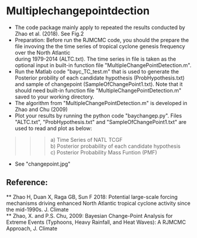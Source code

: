 # Multiplechangepointdection
* The code package mainly apply to repeated the results conducted by Zhao et al. (2018). See Fig.2  
* Preparation: Before run the RJMCMC code, you should the prepare the file invoving the the time series of tropical cyclone genesis frequency over the North Atlantic  
  during 1979-2014 (ALTC.txt). The time series in file is taken as the optional input in built-in function file "MultipleChangePointDetection.m".
* Run the Matlab code "bayc_TC_test.m" that is  used to generate the Posterior probility of each candidate hypothesis (ProbHypothesis.txt) and sample of changepoint (SampleOfChangePoint1.txt). Note that it should need  built-in function file "MultipleChangePointDetection.m"  saved to your working directory.     
* The algorithm from "MultipleChangePointDetection.m" is developed in Zhao and Chu (2009)    
* Plot your results by running the python code "baychangep.py". Files "ALTC.txt", "ProbHypothesis.txt" and "SampleOfChangePoint1.txt" are used to read and plot as below:     
>>> a) Time Series of  NATL TCGF  
>>> b) Posterior probability of each candidate hypothesis  
>>> c) Posterior Probability Mass Funtion (PMF)  
* See "changepoint.jpg"
## Reference:
** Zhao H, Duan X, Raga GB, Sun F 2018: Potential large-scale forcing mechanisms driving enhanced North Atlantic tropical cyclone activity since the mid-1990s. J. Climate  
** Zhao, X. and P.S. Chu, 2009: Bayesian Change-Point Analysis for Extreme Events (Typhoons, Heavy Rainfall, and Heat Waves): A RJMCMC Approach, J. Climate  
 
